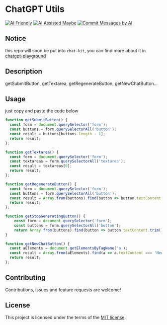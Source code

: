 # ChatGPT Utils

[![AI Friendly](https://img.shields.io/badge/AI-Friendly-pink?style=for-the-badge)](https://github.com/mefengl/made-by-ai)
[![AI Assisted Maybe](https://img.shields.io/badge/AI%20Assisted-Maybe-yellow?style=for-the-badge)](https://github.com/mefengl/made-by-ai)
[![Commit Messages by AI](https://img.shields.io/badge/Commit%20Messages%20by-AI-green?style=for-the-badge)](https://github.com/mefengl/made-by-ai)

## Notice

this repo will soon be put into `chat-kit`, you can find more about it in [chatgpt-playground](https://github.com/mefengl/chatgpt-playground)

## Description

getSubmitButton, getTextarea, getRegenerateButton, getNewChatButton...

## Usage

just copy and paste the code below

```js
function getSubmitButton() {
  const form = document.querySelector('form');
  const buttons = form.querySelectorAll('button');
  const result = buttons[buttons.length - 1];
  return result;
};
```

```js
function getTextarea() {
  const form = document.querySelector('form');
  const textareas = form.querySelectorAll('textarea');
  const result = textareas[0];
  return result;
};
```

```js
function getRegenerateButton() {
  const form = document.querySelector('form');
  const buttons = form.querySelectorAll('button');
  const result = Array.from(buttons).find(button => button.textContent.trim().toLowerCase().includes('regenerate'));
  return result;
};
```

```js
function getStopGeneratingButton() {
    const form = document.querySelector('form');
    const buttons = form.querySelectorAll('button');
    return Array.from(buttons).find(button => button.textContent.trim().toLowerCase().includes('stop generating'));
}
```

```js
function getNewChatButton() {
  const aElements = document.getElementsByTagName('a');
  const result = Array.from(aElements).find(a => a.textContent === 'New chat');
  return result;
};
```

## Contributing

Contributions, issues and feature requests are welcome!

## License

This project is licensed under the terms of the [MIT license](/LICENSE).
